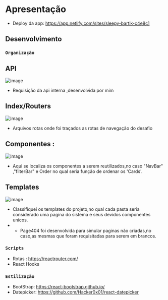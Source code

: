 # Apresentação


- Deploy da app: https://app.netlify.com/sites/sleepy-bartik-c4e8c1 <br />



## Desenvolvimento
### `Organização`
## API
![image](https://user-images.githubusercontent.com/62766483/116944135-42e8a680-ac4b-11eb-807e-112cb93ddaee.png)
- Requisição da api interna ,desenvolvida por mim

## Index/Routers <br />

![image](https://user-images.githubusercontent.com/62766483/116942925-e84e4b00-ac48-11eb-8675-828749a66b54.png)<br />
- Arquivos rotas onde foi traçados as rotas de navegação do desafio

## Componentes :
![image](https://user-images.githubusercontent.com/62766483/116942447-fe0f4080-ac47-11eb-8f1a-765a5cc342d5.png) <br />
- Aqui se localiza os componentes a serem reutilizados,no caso "NavBar" ,"filterBar" e Order no qual seria função de ordenar os 'Cards'.

## Templates 
![image](https://user-images.githubusercontent.com/62766483/116942750-93aad000-ac48-11eb-82db-e009b7f6e410.png) <br />
- Classifiquei os templates do projeto,no qual  cada pasta seria considerado uma pagina do sistema e seus devidos componentes unicos.
- * Page404 foi desenvolvida para simular  paginas não criadas,no caso,as mesmas que foram requisitadas para serem em brancos.

### `Scripts`
- Rotas : https://reactrouter.com/
- React Hooks
### `Estilização`

- BootStrap:  https://react-bootstrap.github.io/<br />
- Datepicker: https://github.com/Hacker0x01/react-datepicker<br />
